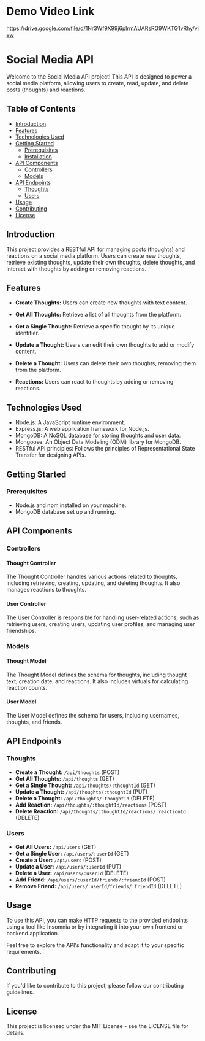 # Demo Video Link
https://drive.google.com/file/d/1Nr3Wf9X99j6plrmAUARsRG9WKTG1vRhy/view

# Social Media API

Welcome to the Social Media API project! This API is designed to power a social media platform, allowing users to create, read, update, and delete posts (thoughts) and reactions.

## Table of Contents

- [Introduction](#introduction)
- [Features](#features)
- [Technologies Used](#technologies-used)
- [Getting Started](#getting-started)
  - [Prerequisites](#prerequisites)
  - [Installation](#installation)
- [API Components](#api-components)
  - [Controllers](#controllers)
  - [Models](#models)
- [API Endpoints](#api-endpoints)
  - [Thoughts](#thoughts)
  - [Users](#users)
- [Usage](#usage)
- [Contributing](#contributing)
- [License](#license)

## Introduction

This project provides a RESTful API for managing posts (thoughts) and reactions on a social media platform. Users can create new thoughts, retrieve existing thoughts, update their own thoughts, delete thoughts, and interact with thoughts by adding or removing reactions.

## Features

- **Create Thoughts:** Users can create new thoughts with text content.

- **Get All Thoughts:** Retrieve a list of all thoughts from the platform.

- **Get a Single Thought:** Retrieve a specific thought by its unique identifier.

- **Update a Thought:** Users can edit their own thoughts to add or modify content.

- **Delete a Thought:** Users can delete their own thoughts, removing them from the platform.

- **Reactions:** Users can react to thoughts by adding or removing reactions.

## Technologies Used

- Node.js: A JavaScript runtime environment.
- Express.js: A web application framework for Node.js.
- MongoDB: A NoSQL database for storing thoughts and user data.
- Mongoose: An Object Data Modeling (ODM) library for MongoDB.
- RESTful API principles: Follows the principles of Representational State Transfer for designing APIs.

## Getting Started

### Prerequisites

- Node.js and npm installed on your machine.
- MongoDB database set up and running.

## API Components

### Controllers

#### Thought Controller

The Thought Controller handles various actions related to thoughts, including retrieving, creating, updating, and deleting thoughts. It also manages reactions to thoughts.

#### User Controller

The User Controller is responsible for handling user-related actions, such as retrieving users, creating users, updating user profiles, and managing user friendships.

### Models

#### Thought Model

The Thought Model defines the schema for thoughts, including thought text, creation date, and reactions. It also includes virtuals for calculating reaction counts.

#### User Model

The User Model defines the schema for users, including usernames, thoughts, and friends.

## API Endpoints

### Thoughts

- **Create a Thought:** `/api/thoughts` (POST)
- **Get All Thoughts:** `/api/thoughts` (GET)
- **Get a Single Thought:** `/api/thoughts/:thoughtId` (GET)
- **Update a Thought:** `/api/thoughts/:thoughtId` (PUT)
- **Delete a Thought:** `/api/thoughts/:thoughtId` (DELETE)
- **Add Reaction:** `/api/thoughts/:thoughtId/reactions` (POST)
- **Delete Reaction:** `/api/thoughts/:thoughtId/reactions/:reactionId` (DELETE)

### Users

- **Get All Users:** `/api/users` (GET)
- **Get a Single User:** `/api/users/:userId` (GET)
- **Create a User:** `/api/users` (POST)
- **Update a User:** `/api/users/:userId` (PUT)
- **Delete a User:** `/api/users/:userId` (DELETE)
- **Add Friend:** `/api/users/:userId/friends/:friendId` (POST)
- **Remove Friend:** `/api/users/:userId/friends/:friendId` (DELETE)

## Usage

To use this API, you can make HTTP requests to the provided endpoints using a tool like Insomnia or by integrating it into your own frontend or backend application.

Feel free to explore the API's functionality and adapt it to your specific requirements.

## Contributing

If you'd like to contribute to this project, please follow our contributing guidelines.

## License

This project is licensed under the MIT License - see the LICENSE file for details.


